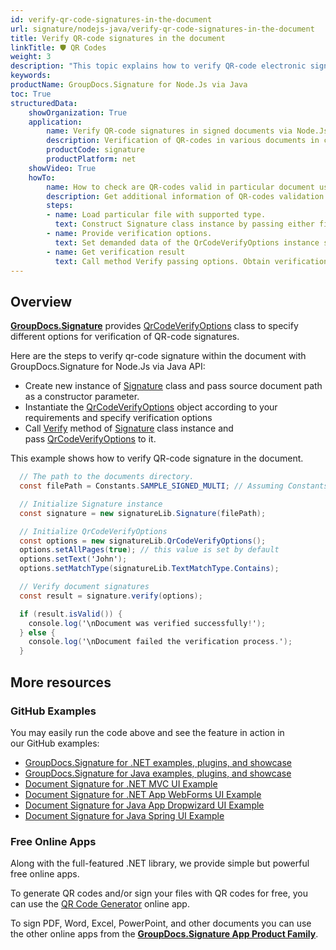 ```yaml
---
id: verify-qr-code-signatures-in-the-document
url: signature/nodejs-java/verify-qr-code-signatures-in-the-document
title: Verify QR-code signatures in the document
linkTitle: 🛡 QR Codes
weight: 3
description: "This topic explains how to verify QR-code electronic signatures with GroupDocs.Signature API."
keywords: 
productName: GroupDocs.Signature for Node.Js via Java 
toc: True
structuredData:
    showOrganization: True
    application:    
        name: Verify QR-code signatures in signed documents via Node.Js    
        description: Verification of QR-codes in various documents in convenient way with Node.Js language and GroupDocs.Signature for Node.Js via Java APIs
        productCode: signature
        productPlatform: net 
    showVideo: True
    howTo:
        name: How to check are QR-codes valid in particular document using Node.Js 
        description: Get additional information of QR-codes validation for any documents in Node.Js
        steps:
        - name: Load particular file with supported type.
          text: Construct Signature class instance by passing either file path or stream. 
        - name: Provide verification options. 
          text: Set demanded data of the QrCodeVerifyOptions instance such as QR-code type, text and type of text verification.
        - name: Get verification result
          text: Call method Verify passing options. Obtain verification result whose property IsValid must be true if verification succeed.
---
```

## Overview

[**GroupDocs.Signature**](https://products.groupdocs.com/signature/nodejs-java) provides [QrCodeVerifyOptions](https://reference.groupdocs.com/signature/nodejs-java/com.groupdocs.signature.options/qrcodeverifyoptions) class to specify different options for verification of QR-code signatures.

Here are the steps to verify qr-code signature within the document with GroupDocs.Signature for Node.Js via Java API:

* Create new instance of [Signature](https://reference.groupdocs.com/signature/nodejs-java/com.groupdocs.signature/signature) class and pass source document path as a constructor parameter.
* Instantiate the [QrCodeVerifyOptions](https://reference.groupdocs.com/signature/nodejs-java/com.groupdocs.signature.options/qrcodeverifyoptions) object according to your requirements and specify verification options
* Call [Verify](https://reference.groupdocs.com/signature/nodejs-java/com.groupdocs.signature/signature/verify) method of [Signature](https://reference.groupdocs.com/signature/nodejs-java/com.groupdocs.signature/signature) class instance and pass [QrCodeVerifyOptions](https://reference.groupdocs.com/signature/nodejs-java/com.groupdocs.signature.options/qrcodeverifyoptions) to it.

This example shows how to verify QR-code signature in the document.

```csharp
  // The path to the documents directory.
  const filePath = Constants.SAMPLE_SIGNED_MULTI; // Assuming Constants.SAMPLE_SIGNED_MULTI is defined elsewhere

  // Initialize Signature instance
  const signature = new signatureLib.Signature(filePath);

  // Initialize QrCodeVerifyOptions
  const options = new signatureLib.QrCodeVerifyOptions();
  options.setAllPages(true); // this value is set by default
  options.setText('John');
  options.setMatchType(signatureLib.TextMatchType.Contains);

  // Verify document signatures
  const result = signature.verify(options);

  if (result.isValid()) {
    console.log('\nDocument was verified successfully!');
  } else {
    console.log('\nDocument failed the verification process.');
  }
```


## More resources

### GitHub Examples

You may easily run the code above and see the feature in action in our GitHub examples:

* [GroupDocs.Signature for .NET 
examples, plugins, and showcase](https://github.com/groupdocs-signature/GroupDocs.Signature-for-.NET)
* [GroupDocs.Signature for Java examples, plugins, and showcase](https://github.com/groupdocs-signature/GroupDocs.Signature-for-Java)
* [Document Signature for .NET MVC UI Example](https://github.com/groupdocs-signature/GroupDocs.Signature-for-.NET-MVC)
* [Document Signature for .NET App WebForms UI Example](https://github.com/groupdocs-signature/GroupDocs.Signature-for-.NET-WebForms)
* [Document Signature for Java App Dropwizard UI Example](https://github.com/groupdocs-signature/GroupDocs.Signature-for-Java-Dropwizard)
* [Document Signature for Java Spring UI Example](https://github.com/groupdocs-signature/GroupDocs.Signature-for-Java-Spring)

### Free Online Apps

Along with the full-featured .NET library, we provide simple but powerful free online apps.

To generate QR codes and/or sign your files with QR codes for free, you can use the [QR Code Generator](https://products.groupdocs.app/signature/generate/qrcode) online app.

To sign PDF, Word, Excel, PowerPoint, and other documents you can use the other online apps from the **[GroupDocs.Signature App Product Family](https://products.groupdocs.app/signature/family)**.
